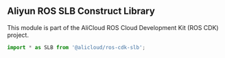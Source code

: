 ## Aliyun ROS SLB Construct Library

This module is part of the AliCloud ROS Cloud Development Kit (ROS CDK) project.

```python
import * as SLB from '@alicloud/ros-cdk-slb';
```
